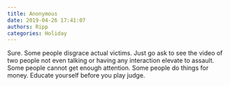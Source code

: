 ```yaml
---
title: Anonymous
date: 2019-04-26 17:41:07
authors: Ripp
categories: Holiday
---
```


 Sure. Some people disgrace actual victims. Just go ask to see the video of two people not even talking or having any interaction elevate to assault. Some people cannot get enough attention. Some people do things for money. Educate yourself before you play judge.